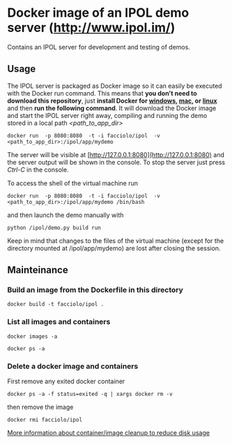 # Docker image of an IPOL demo server (http://www.ipol.im/)

Contains an IPOL server for development and testing of demos.

## Usage

The IPOL server is packaged as Docker image so it can easily be executed with the Docker run command.
This means that **you don't need to download this repository**, just **install Docker for [windows](https://docs.docker.com/docker-for-windows/), [mac](https://docs.docker.com/docker-for-mac/), or [linux](https://docs.docker.com/engine/installation/linux/)** and then **run the following command**. It will download the Docker image and start the IPOL server right away, compiling and running the demo stored in a local path *\<path_to_app_dir\>*

    docker run  -p 8080:8080  -t -i facciolo/ipol  -v <path_to_app_dir>:/ipol/app/mydemo

The server will be visible at [http://127.0.0.1:8080](http://127.0.0.1:8080) and the server output will be shown in the console. To stop the server just press *Ctrl-C* in the console.


To access the shell of the virtual machine run 

    docker run  -p 8080:8080  -t -i facciolo/ipol  -v <path_to_app_dir>:/ipol/app/mydemo /bin/bash

and then launch the demo manually with 

    python /ipol/demo.py build run

Keep in mind that changes to the files of the virtual machine (except for the directory mounted at /ipol/app/mydemo) are lost after closing the session. 

## Mainteinance

### Build an image from the Dockerfile in this directory

    docker build -t facciolo/ipol .

### List all images and containers 

    docker images -a

    docker ps -a

### Delete a docker image and containers

First remove any exited docker container

    docker ps -a -f status=exited -q | xargs docker rm -v

then remove the image

    docker rmi facciolo/ipol

[More information about container/image cleanup to reduce disk usage](https://forums.docker.com/t/where-does-docker-keep-images-containers-so-i-can-better-track-my-disk-usage/8370/6)
